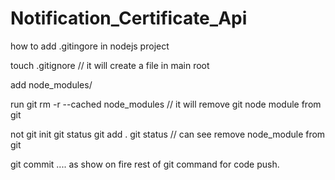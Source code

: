 # Notification_Certificate_Api

how to add .gitingore in nodejs project

touch .gitignore  // it will create a file in main root 

add node_modules/ 

run git rm -r --cached node_modules   // it will remove git node module from git

not git init 
git status 
git add . 
git status 
// can see remove node_module from git 

git commit .... as show on fire rest of git command for code push.   


